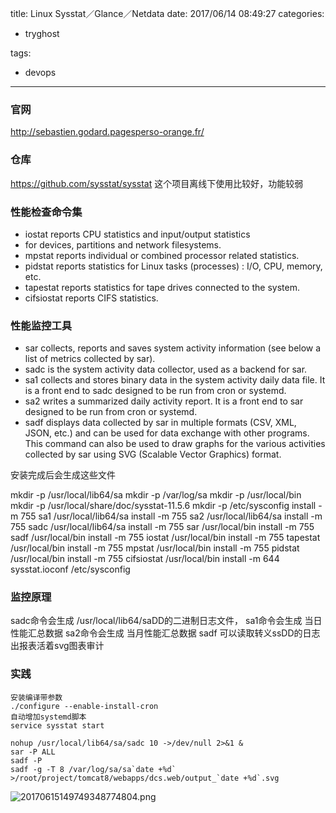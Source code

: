 title: Linux Sysstat／Glance／Netdata
date: 2017/06/14 08:49:27
categories:
 - tryghost

tags:
 - devops 



---

### 官网
http://sebastien.godard.pagesperso-orange.fr/
### 仓库
https://github.com/sysstat/sysstat
这个项目离线下使用比较好，功能较弱
### 性能检查命令集

* iostat reports CPU statistics and input/output statistics 
* for devices, partitions and network filesystems.
* mpstat reports individual or combined processor related statistics.
* pidstat reports statistics for Linux tasks (processes) : I/O, CPU, memory, etc.
* tapestat reports statistics for tape drives connected to the system.
* cifsiostat reports CIFS statistics.

### 性能监控工具

* sar collects, reports and saves system activity information (see below a list of metrics collected by sar).
* sadc is the system activity data collector, used as a backend for sar.
* sa1 collects and stores binary data in the system activity daily data file. It is a front end to sadc designed to be run from cron or systemd.
* sa2 writes a summarized daily activity report. It is a front end to sar designed to be run from cron or systemd.
* sadf displays data collected by sar in multiple formats (CSV, XML, JSON, etc.) and can be used for data exchange with other programs. This command can also be used to draw graphs for the various activities collected by sar using SVG (Scalable Vector Graphics) format.

安装完成后会生成这些文件

mkdir -p /usr/local/lib64/sa
mkdir -p /var/log/sa
mkdir -p /usr/local/bin 
mkdir -p /usr/local/share/doc/sysstat-11.5.6
mkdir -p /etc/sysconfig
install -m 755 sa1 /usr/local/lib64/sa
install -m 755 sa2 /usr/local/lib64/sa
install -m 755 sadc /usr/local/lib64/sa
install -m 755 sar /usr/local/bin
install -m 755 sadf /usr/local/bin
install -m 755 iostat /usr/local/bin
install -m 755 tapestat /usr/local/bin
install -m 755 mpstat /usr/local/bin
install -m 755 pidstat /usr/local/bin
install -m 755 cifsiostat /usr/local/bin
install -m 644 sysstat.ioconf /etc/sysconfig

### 监控原理
sadc命令会生成 /usr/local/lib64/saDD的二进制日志文件，
sa1命令会生成 当日性能汇总数据
sa2命令会生成 当月性能汇总数据
sadf 可以读取转义ssDD的日志出报表活着svg图表审计

### 实践
```language-bash
安装编译带参数
./configure --enable-install-cron
自动增加systemd脚本
service sysstat start

nohup /usr/local/lib64/sa/sadc 10 ->/dev/null 2>&1 &
sar -P ALL
sadf -P
sadf -g -T 8 /var/log/sa/sa`date +%d` >/root/project/tomcat8/webapps/dcs.web/output_`date +%d`.svg
```
![20170615149749348774804.png](https://dn-zuoyun.qbox.me/20170615149749348774804.png)




